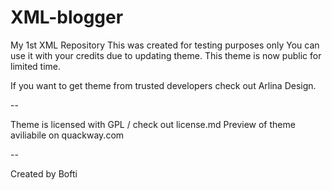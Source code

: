 # XML-blogger

My 1st XML Repository
This was created for testing purposes only
You can use it with your credits due to updating theme.
This theme is now public for limited time.

If you want to get theme from trusted developers check out Arlina Design.

--

Theme is licensed with GPL / check out license.md
Preview of theme aviliabile on quackway.com

--

Created by Bofti
